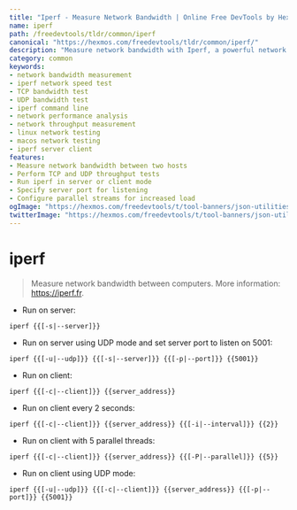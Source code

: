 ```yaml
---
title: "Iperf - Measure Network Bandwidth | Online Free DevTools by Hexmos"
name: iperf
path: /freedevtools/tldr/common/iperf
canonical: "https://hexmos.com/freedevtools/tldr/common/iperf/"
description: "Measure network bandwidth with Iperf, a powerful network performance measurement tool. Analyze TCP and UDP throughput. Free online tool, no registration required."
category: common
keywords:
- network bandwidth measurement
- iperf network speed test
- TCP bandwidth test
- UDP bandwidth test
- iperf command line
- network performance analysis
- network throughput measurement
- linux network testing
- macos network testing
- iperf server client
features:
- Measure network bandwidth between two hosts
- Perform TCP and UDP throughput tests
- Run iperf in server or client mode
- Specify server port for listening
- Configure parallel streams for increased load
ogImage: "https://hexmos.com/freedevtools/t/tool-banners/json-utilities-banner.png"
twitterImage: "https://hexmos.com/freedevtools/t/tool-banners/json-utilities-banner.png"
---
```


# iperf

> Measure network bandwidth between computers.
> More information: <https://iperf.fr>.

- Run on server:

`iperf {{[-s|--server]}}`

- Run on server using UDP mode and set server port to listen on 5001:

`iperf {{[-u|--udp]}} {{[-s|--server]}} {{[-p|--port]}} {{5001}}`

- Run on client:

`iperf {{[-c|--client]}} {{server_address}}`

- Run on client every 2 seconds:

`iperf {{[-c|--client]}} {{server_address}} {{[-i|--interval]}} {{2}}`

- Run on client with 5 parallel threads:

`iperf {{[-c|--client]}} {{server_address}} {{[-P|--parallel]}} {{5}}`

- Run on client using UDP mode:

`iperf {{[-u|--udp]}} {{[-c|--client]}} {{server_address}} {{[-p|--port]}} {{5001}}`
